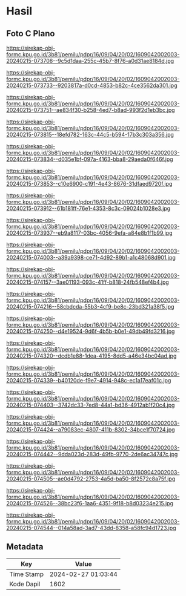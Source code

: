 # Hasil

## Foto C Plano

https://sirekap-obj-formc.kpu.go.id/3b81/pemilu/pdpr/16/09/04/20/02/1609042002003-20240215-073708--9c5d1daa-255c-45b7-8f76-a0d31ae8184d.jpg

https://sirekap-obj-formc.kpu.go.id/3b81/pemilu/pdpr/16/09/04/20/02/1609042002003-20240215-073733--9203817a-d0cd-4853-b82c-4ce3562da301.jpg

https://sirekap-obj-formc.kpu.go.id/3b81/pemilu/pdpr/16/09/04/20/02/1609042002003-20240215-073751--ae834f30-b258-4ed7-b8ad-993f2d1eb3bc.jpg

https://sirekap-obj-formc.kpu.go.id/3b81/pemilu/pdpr/16/09/04/20/02/1609042002003-20240215-073815--18efd782-163c-44c5-b594-17b3c303a356.jpg

https://sirekap-obj-formc.kpu.go.id/3b81/pemilu/pdpr/16/09/04/20/02/1609042002003-20240215-073834--d035e1bf-097a-4163-bba8-29aeda0f646f.jpg

https://sirekap-obj-formc.kpu.go.id/3b81/pemilu/pdpr/16/09/04/20/02/1609042002003-20240215-073853--c10e6900-c191-4e43-8676-31dfaed9720f.jpg

https://sirekap-obj-formc.kpu.go.id/3b81/pemilu/pdpr/16/09/04/20/02/1609042002003-20240215-073912--61b181ff-76e1-4353-8c3c-09024b1028e3.jpg

https://sirekap-obj-formc.kpu.go.id/3b81/pemilu/pdpr/16/09/04/20/02/1609042002003-20240215-073937--eb9a8117-03bc-4056-9efa-a84e8b1f1b99.jpg

https://sirekap-obj-formc.kpu.go.id/3b81/pemilu/pdpr/16/09/04/20/02/1609042002003-20240215-074003--a39a9398-ce71-4d92-89b1-a1c48068d901.jpg

https://sirekap-obj-formc.kpu.go.id/3b81/pemilu/pdpr/16/09/04/20/02/1609042002003-20240215-074157--3ae01193-093c-41ff-b818-24fb548ef4b4.jpg

https://sirekap-obj-formc.kpu.go.id/3b81/pemilu/pdpr/16/09/04/20/02/1609042002003-20240215-074216--58cbdcda-55b3-4cf9-be8c-23bd321a38f5.jpg

https://sirekap-obj-formc.kpu.go.id/3b81/pemilu/pdpr/16/09/04/20/02/1609042002003-20240215-074250--d4e19524-9d6f-4b5b-b0e1-49db49fd3216.jpg

https://sirekap-obj-formc.kpu.go.id/3b81/pemilu/pdpr/16/09/04/20/02/1609042002003-20240215-074320--dcdb1e88-1dea-4195-8dd5-a46e34bc04ad.jpg

https://sirekap-obj-formc.kpu.go.id/3b81/pemilu/pdpr/16/09/04/20/02/1609042002003-20240215-074339--b40120de-f9e7-4914-948c-ec1a17eaf01c.jpg

https://sirekap-obj-formc.kpu.go.id/3b81/pemilu/pdpr/16/09/04/20/02/1609042002003-20240215-074403--3742dc33-7ed8-44a1-bd36-4912ab1f20c4.jpg

https://sirekap-obj-formc.kpu.go.id/3b81/pemilu/pdpr/16/09/04/20/02/1609042002003-20240215-074424--a79083ec-4807-411b-8302-34bce1f70724.jpg

https://sirekap-obj-formc.kpu.go.id/3b81/pemilu/pdpr/16/09/04/20/02/1609042002003-20240215-074442--9dda023d-283d-49fb-9770-2de6ac34747c.jpg

https://sirekap-obj-formc.kpu.go.id/3b81/pemilu/pdpr/16/09/04/20/02/1609042002003-20240215-074505--ae0d4792-2753-4a5d-ba50-8f2572c8a75f.jpg

https://sirekap-obj-formc.kpu.go.id/3b81/pemilu/pdpr/16/09/04/20/02/1609042002003-20240215-074526--38bc23f6-1aa6-4351-9f18-b8d03234e215.jpg

https://sirekap-obj-formc.kpu.go.id/3b81/pemilu/pdpr/16/09/04/20/02/1609042002003-20240215-074544--014a58ad-3ad7-43dd-8358-a58fc94d1723.jpg


## Metadata

| Key        | Value               |
| ---------- | ------------------- |
| Time Stamp | 2024-02-27 01:03:44 |
| Kode Dapil | 1602                |



